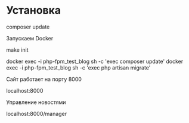 # Установка

composer update

Запускаем Docker

make init

docker exec  -i php-fpm_test_blog sh -c 'exec composer update'
docker exec  -i php-fpm_test_blog sh -c 'exec php artisan migrate'

Сайт работает на порту 8000

localhost:8000

Управление новостями

localhost:8000/manager


